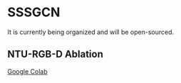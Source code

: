 # SSSGCN
It is currently being organized and will be open-sourced.
## NTU-RGB-D Ablation
[Google Colab](https://colab.research.google.com/drive/1V0WdSHMwRdxWYtxeiRg-8-VZBceH6bdE?usp=sharing)
